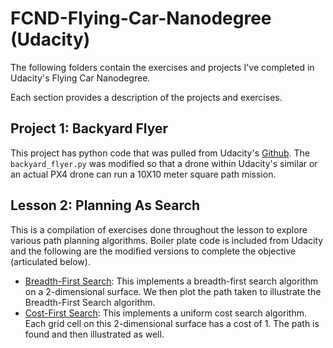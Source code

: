 # FCND-Flying-Car-Nanodegree (Udacity)

The following folders contain the exercises and projects I've completed in Udacity's Flying Car Nanodegree.  

Each section provides a description of the projects and exercises.

## Project 1:  Backyard Flyer
This project has python code that was pulled from Udacity's [Github](https://github.com/udacity/FCND-Backyard-Flyer/).  The `backyard_flyer.py` was modified so that a drone within Udacity's similar or an actual PX4 drone can run a 10X10 meter square path mission.

## Lesson 2:  Planning As Search
This is a compilation of exercises done throughout the lesson to explore various path planning algorithms.  Boiler plate code is included from Udacity and the following are the modified versions to complete the objective (articulated below).  
* [Breadth-First Search](https://github.com/deepanjan1/FCND-Flying-Car-Udacity/blob/master/FCND-Lesson2_1-Planning-As-Search/Breadth-First%20Search.ipynb):  This implements a breadth-first search algorithm on a 2-dimensional surface.  We then plot the path taken to illustrate the Breadth-First Search algorithm.
* [Cost-First Search](https://github.com/deepanjan1/FCND-Flying-Car-Udacity/blob/master/FCND-Lesson2_1-Planning-As-Search/Uniform%20Cost%20Search.ipynb):  This implements a uniform cost search algorithm.  Each grid cell on this 2-dimensional surface has a cost of 1.  The path is found and then illustrated as well.

